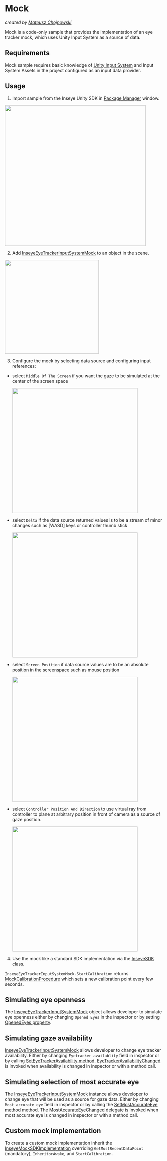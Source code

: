 # Mock
*created by [Mateusz Chojnowski](mailto:mateusz.chojnowski@inseye.com)*

Mock is a code-only sample that provides the implementation of an eye tracker mock, which uses Unity Input System as a source of data.

## Requirements
Mock sample requires basic knowledge of [Unity Input System](https://docs.unity3d.com/Packages/com.unity.inputsystem@1.4/manual/QuickStartGuide.html) and Input System Assets in the project configured as an input data provider.

## Usage
1. Import sample from the Inseye Unity SDK in [Package Manager](https://docs.unity3d.com/Manual/upm-ui.html) window.

[<image src="../../images/samples/mocks_import.png" width="450"/>](../../images/samples/mocks_import.png)

2. Add [InseyeEyeTrackerInputSystemMock](../../api/Inseye.Samples.Mocks.InseyeEyeTrackerInputSystemMock.yml) to an object in the scene.

[<image src="../../images/samples/mocks_add_to_object.png" width="300"/>](../../images/samples/mocks_add_to_object.png)

3. Configure the mock by selecting data source and configuring input references:
- select `Middle Of The Screen` if you want the gaze to be simulated at the center of the screen space  

    [<image src="../../images/samples/middle_of_the_screen.png" width="400"/>](../../images/samples/middle_of_the_screen.png)
- select `Delta` if the data source returned values is to be a stream of minor changes such as \[WASD\] keys or controller thumb stick
  
    [<image src="../../images/samples/delta.png" width="400"/>](../../images/samples/delta.png)
- select `Screen Position` if data source values are to be an absolute position in the screenspace such as mouse position
  
    [<image src="../../images/samples/screen_position.png" width="400"/>](../../images/samples/screen_position.png)
- select `Controller Position And Direction` to use virtual ray from controller to plane at arbitrary position in front of camera as a source of gaze position.
 
    [<image src="../../images/samples/controller_pos_dir.png" width="400"/>](../../images/samples/controller_pos_dir.png) 

4. Use the mock like a standard SDK implementation via the [InseyeSDK](../../api/Inseye.InseyeSDK.yml) class.

`InseyeEyeTrackerInputSystemMock.StartCalibration` returns [MockCalibrationProcedure](../../api/Inseye.Samples.Mocks.MockCalibrationProcedure.yml) which sets a new calibration point every few seconds. 

## Simulating eye openness
The [InseyeEyeTrackerInputSystemMock](../../api/Inseye.Samples.Mocks.InseyeEyeTrackerInputSystemMock.yml) object allows developer to simulate eye openness either by changing `Opened Eyes` in the inspector or by setting [OpenedEyes property](../../api/Inseye.Samples.Mocks.InseyeEyeTrackerInputSystemMock.yml#Inseye_Samples_Mocks_InseyeEyeTrackerInputSystemMock_OpenedEyes).

## Simulating gaze availability
[InseyeEyeTrackerInputSystemMock](../../api/Inseye.Samples.Mocks.InseyeEyeTrackerInputSystemMock.yml) allows developer to change eye tracker availability. Either by changing `Eyetracker availablity` field in inspector or by calling [SetEyeTrackerAvailability method](../../api/Inseye.Samples.Mocks.InseyeMockSDKImplementation.yml#Inseye_Samples_Mocks_InseyeMockSDKImplementation_SetEyeTrackerAvailability_Inseye_InseyeEyeTrackerAvailability_).
[EyeTrackerAvailabilityChanged](../../api/Inseye.InseyeSDK.yml#Inseye_InseyeSDK_EyeTrackerAvailabilityChanged) is invoked when availability is changed in inspector or with a method call.

## Simulating selection of most accurate eye
The [InseyeEyeTrackerInputSystemMock](../../api/Inseye.Samples.Mocks.InseyeEyeTrackerInputSystemMock.yml) instance allows developer to change eye that will be used as a source for gaze data. Either by changing `Most accurate eye` field in inspector or by calling the [SetMostAccurateEye method](../../api/Inseye.Samples.Mocks.InseyeMockSDKImplementation.yml#Inseye_Samples_Mocks_InseyeMockSDKImplementation_SetMostAccurateEye_Inseye_Eyes_) method.
The [MostAccurateEyeChanged](../../api/Inseye.InseyeSDK.yml#Inseye_InseyeSDK_MostAccurateEyeChanged) delegate is invoked when most accurate eye is changed in inspector or with a method call.

## Custom mock implementation
To create a custom mock implementation inherit the [InseyeMockSDKImplementation](../../api/Inseye.Samples.Mocks.InseyeMockSDKImplementation.yml) overriding `GetMostRecentDataPoint` (mandatory), `InheritorAwake`, and `StartCalibration`.

